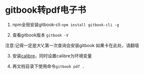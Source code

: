 gitbook转pdf电子书
===
1. npm全局安装gitbook-cli `npm install gitbook-cli -g`

2. 查看gitbook版本 `gitbook -V` 

注意:记得一定是大V,第一次查询会安装gitbook 如果卡在此处，请翻墙

3. 安装[calibre](https://calibre-ebook.com/download_windows)，同时设置calibre为环境变量

4. 再文档目录下使用命令`gitbook pdf .`
